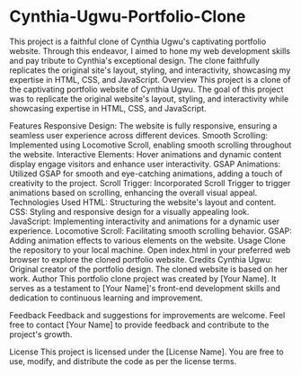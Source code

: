 # Cynthia-Ugwu-Portfolio-Clone
This project is a faithful clone of Cynthia Ugwu's captivating portfolio website. Through this endeavor, I aimed to hone my web development skills and pay tribute to Cynthia's exceptional design. The clone faithfully replicates the original site's layout, styling, and interactivity, showcasing my expertise in HTML, CSS, and JavaScript.
Overview
This project is a clone of the captivating portfolio website of Cynthia Ugwu. The goal of this project was to replicate the original website's layout, styling, and interactivity while showcasing expertise in HTML, CSS, and JavaScript.

Features
Responsive Design: The website is fully responsive, ensuring a seamless user experience across different devices.
Smooth Scrolling: Implemented using Locomotive Scroll, enabling smooth scrolling throughout the website.
Interactive Elements: Hover animations and dynamic content display engage visitors and enhance user interactivity.
GSAP Animations: Utilized GSAP for smooth and eye-catching animations, adding a touch of creativity to the project.
Scroll Trigger: Incorporated Scroll Trigger to trigger animations based on scrolling, enhancing the overall visual appeal.
Technologies Used
HTML: Structuring the website's layout and content.
CSS: Styling and responsive design for a visually appealing look.
JavaScript: Implementing interactivity and animations for a dynamic user experience.
Locomotive Scroll: Facilitating smooth scrolling behavior.
GSAP: Adding animation effects to various elements on the website.
Usage
Clone the repository to your local machine.
Open index.html in your preferred web browser to explore the cloned portfolio website.
Credits
Cynthia Ugwu: Original creator of the portfolio design. The cloned website is based on her work.
Author
This portfolio clone project was created by [Your Name]. It serves as a testament to [Your Name]'s front-end development skills and dedication to continuous learning and improvement.

Feedback
Feedback and suggestions for improvements are welcome. Feel free to contact [Your Name] to provide feedback and contribute to the project's growth.

License
This project is licensed under the [License Name]. You are free to use, modify, and distribute the code as per the license terms.

